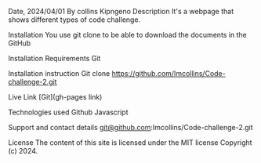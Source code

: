 Date, 2024/04/01
By collins Kipngeno
Description
It's a webpage that shows different types of code challenge.

Installation
You use git clone to be able to download the documents in the GitHub

Installation Requirements
Git

Installation instruction
Git clone https://github.com/Imcollins/Code-challenge-2.git

Live Link
[Git](gh-pages link)

Technologies used
Github Javascript

Support and contact details
git@github.com:Imcollins/Code-challenge-2.git

License
The content of this site is licensed under the MIT license Copyright (c) 2024.